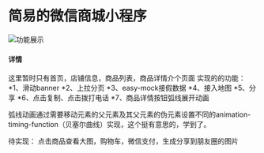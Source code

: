 # 简易的微信商城小程序

![功能展示](https://github.com/xiaohudie/Simple-mall/blob/master/wechat/pages/images/all.gif)

#### 详情
这里暂时只有首页，店铺信息，商品列表，商品详情介个页面
实现的的功能：
*1、滑动banner
*2、上拉分页
*3、easy-mock接假数据
*4、接入地图
*5、分享
*6、点击复制、点击拨打电话
*7、商品详情按钮弧线展开动画



弧线动画通过需要移动元素的父元素及其父元素的伪元素设置不同的animation-timing-function（贝塞尔曲线）实现，这个挺有意思的，学到了。

待实现：
点击商品查看大图，购物车，微信支付，生成分享到朋友圈的图片
